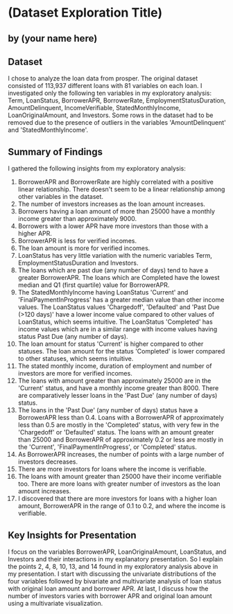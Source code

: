 # (Dataset Exploration Title)
## by (your name here)


## Dataset

I chose to analyze the loan data from prosper. The original dataset consisted of 113,937 different loans with 81 variables on each loan. I investigated only the following ten variables in my exploratory analysis: Term, LoanStatus, BorrowerAPR, BorrowerRate, EmploymentStatusDuration, AmountDelinquent, IncomeVerifiable, StatedMonthlyIncome, LoanOriginalAmount, and Investors. Some rows in the dataset had to be removed due to the presence of outliers in the variables 'AmountDelinquent' and 'StatedMonthlyIncome'.


## Summary of Findings

I gathered the following insights from my exploratory analysis:

1. BorrowerAPR and BorrowerRate are highly correlated with a positive linear relationship. There doesn't seem to be a linear relationship among other variables in the dataset.
2. The number of investors increases as the loan amount increases.
3. Borrowers having a loan amount of more than 25000 have a monthly income greater than approximately 9000.
4. Borrowers with a lower APR have more investors than those with a higher APR.
5. BorrowerAPR is less for verified incomes.
6. The loan amount is more for verified incomes.
7. LoanStatus has very little variation with the numeric variables Term, EmploymentStatusDuration and Investors.
8. The loans which are past due (any number of days) tend to have a greater BorrowerAPR. The loans which are Completed have the lowest median and Q1 (first quartile) value for BorrowerAPR.
9. The StatedMonthlyIncome having LoanStatus 'Current' and 'FinalPaymentInProgress' has a greater median value than other income values. The LoanStatus values 'Chargedoff', 'Defaulted' and 'Past Due (>120 days)' have a lower income value compared to other values of LoanStatus, which seems intuitive. The LoanStatus 'Completed' has income values which are in a similar range with income values having status Past Due (any number of days).
10. The loan amount for status 'Current' is higher compared to other statuses. The loan amount for the status 'Completed' is lower compared to other statuses, which seems intuitive.
11. The stated monthly income, duration of employment and number of investors are more for verified incomes.
12. The loans with amount greater than approximately 25000 are in the 'Current' status, and have a monthly income greater than 8000. There are comparatively lesser loans in the 'Past Due' (any number of days) status. 
13. The loans in the 'Past Due' (any number of days) status have a BorrowerAPR less than 0.4. Loans with a BorrowerAPR of approximately less than 0.5 are mostly in the 'Completed' status, with very few in the 'Chargedoff' or 'Defaulted' status. The loans with an amount greater than 25000 and BorrowerAPR of approximately 0.2 or less are mostly in the 'Current', 'FinalPaymentInProgress', or 'Completed' status.
14. As BorrowerAPR increases, the number of points with a large number of investors decreases.
15. There are more investors for loans where the income is verifiable.
16. The loans with amount greater than 25000 have their income verifiable too. There are more loans with greater number of investors as the loan amount increases.
17. I discovered that there are more investors for loans with a higher loan amount, BorrowerAPR in the range of 0.1 to 0.2, and where the income is verifiable.


## Key Insights for Presentation

I focus on the variables BorrowerAPR, LoanOriginalAmount, LoanStatus, and Investors and their interactions in my explanatory presentation. So I explain the points 2, 4, 8, 10, 13, and 14 found in my exploratory analysis above in my presentation. I start with discussing the univariate distributions of the four variables followed by bivariate and multivariate analysis of loan status with original loan amount and borrower APR. At last, I discuss how the number of investors varies with borrower APR and original loan amount using a multivariate visualization.